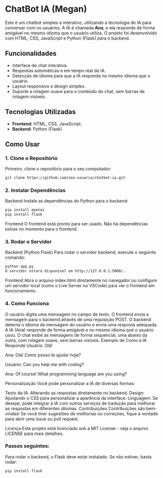 # ChatBot IA (Megan)

Este é um chatbot simples e interativo, utilizando a tecnologia de IA para conversar com os usuários. A IA é chamada **Ana**, e ela responde de forma amigável no mesmo idioma que o usuário utiliza. O projeto foi desenvolvido com HTML, CSS, JavaScript e Python (Flask) para o backend.

## Funcionalidades

- Interface de chat interativa.
- Respostas automáticas e em tempo real da IA.
- Detecção de idioma para que a IA responda no mesmo idioma que o usuário.
- Layout responsivo e design simples.
- Suporte a rolagem suave para o conteúdo do chat, sem barras de rolagem visíveis.

## Tecnologias Utilizadas

- **Frontend**: HTML, CSS, JavaScript.
- **Backend**: Python (Flask)

## Como Usar

### 1. Clone o Repositório

Primeiro, clone o repositório para o seu computador:

```bash
git clone https://github.com/seu-usuario/chatbot-ia.git
```

### 2. Instalar Dependências
Backend
Instale as dependências do Python para o backend:

```bash
pip install openai
pip install flask
```

Frontend
O frontend está pronto para ser usado. Não há dependências extras no momento para o frontend.


### 3. Rodar o Servidor
Backend (Python Flask)
Para rodar o servidor backend, execute o seguinte comando:

```bash
python app.py
O servidor estará disponível em http://127.0.0.1:5000/.
```

Frontend
Abra o arquivo index.html diretamente no navegador ou configure um servidor local (como o Live Server no VSCode) para ver o frontend em funcionamento.

### 4. Como Funciona
O usuário digita uma mensagem no campo de texto.
O frontend envia a mensagem para o backend através de uma requisição POST.
O backend detecta o idioma da mensagem do usuário e envia uma resposta adequada.
A IA (Ana) responde de forma amigável e no mesmo idioma que o usuário usou.
O chat exibe as mensagens de forma sequencial, uma abaixo da outra, com rolagem suave, sem barras visíveis.
Exemplo de Como a IA Responde
Usuário: Olá!

Ana: Olá! Como posso te ajudar hoje?

Usuário: Can you help me with coding?

Ana: Of course! What programming language are you using?

Personalização
Você pode personalizar a IA de diversas formas:

Texto da IA: Alterando as respostas diretamente no backend.
Design: Ajustando o CSS para personalizar a aparência da interface.
Linguagem: Se desejar, pode integrar a IA com outros serviços de tradução para melhorar as respostas em diferentes idiomas.
Contribuições
Contribuições são bem-vindas! Se você tiver sugestões de melhorias ou correções, fique à vontade para abrir uma issue ou pull request.

Licença
Este projeto está licenciado sob a MIT License - veja o arquivo LICENSE para mais detalhes.


### Passos seguintes:

Para rodar o backend, o Flask deve estar instalado. Se não estiver, basta rodar:

```bash
pip install flask
```
